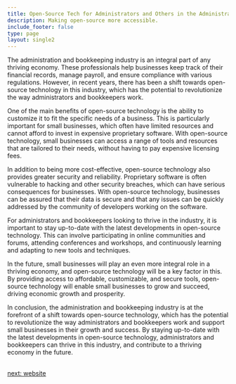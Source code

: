 ```yaml
---
title: Open-Source Tech for Administrators and Others in the Administration & Book-Keeping  Industry
description: Making open-source more accessible.
include_footer: false
type: page
layout: single2
---
```


<p>
The administration and bookkeeping industry is an integral part of any thriving economy. These professionals help businesses keep track of their financial records, manage payroll, and ensure compliance with various regulations. However, in recent years, there has been a shift towards open-source technology in this industry, which has the potential to revolutionize the way administrators and bookkeepers work.

One of the main benefits of open-source technology is the ability to customize it to fit the specific needs of a business. This is particularly important for small businesses, which often have limited resources and cannot afford to invest in expensive proprietary software. With open-source technology, small businesses can access a range of tools and resources that are tailored to their needs, without having to pay expensive licensing fees.

In addition to being more cost-effective, open-source technology also provides greater security and reliability. Proprietary software is often vulnerable to hacking and other security breaches, which can have serious consequences for businesses. With open-source technology, businesses can be assured that their data is secure and that any issues can be quickly addressed by the community of developers working on the software.

For administrators and bookkeepers looking to thrive in the industry, it is important to stay up-to-date with the latest developments in open-source technology. This can involve participating in online communities and forums, attending conferences and workshops, and continuously learning and adapting to new tools and techniques.

In the future, small businesses will play an even more integral role in a thriving economy, and open-source technology will be a key factor in this. By providing access to affordable, customizable, and secure tools, open-source technology will enable small businesses to grow and succeed, driving economic growth and prosperity.

In conclusion, the administration and bookkeeping industry is at the forefront of a shift towards open-source technology, which has the potential to revolutionize the way administrators and bookkeepers work and support small businesses in their growth and success. By staying up-to-date with the latest developments in open-source technology, administrators and bookkeepers can thrive in this industry, and contribute to a thriving economy in the future.

<br>
<a href="https://workdojos.com/administrators/website">next: website</a>
<br>
</p>